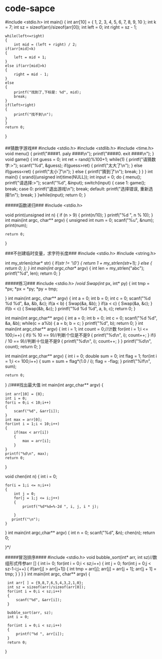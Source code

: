 # code-sapce

#include <stdio.h>
int main()
{
    int arr[10] = { 1, 2, 3, 4, 5, 6, 7, 8, 9, 10 };
    int k = 7;
    int sz = sizeof(arr)/sizeof(arr[0]);
    int left = 0;
    int right = sz - 1;
    
    while(left<=right)
    {
        int mid = (left + right) / 2;
    if(arr[mid]<k)
    {
        left = mid + 1;
    }
    else if(arr[mid]>k)
    {
        right = mid - 1;
    }
    else
    {
        printf("找到了,下标是: %d", mid);
        break;
    }
    if(left>right)
    {
        printf("找不到\n");
    }
    }
    return 0;
}
####


##猜数字游戏##
#include <stdio.h>
#include <stdlib.h>
#include <time.h>
void menu()
{
   printf("####1. paly ####\n");
   printf("####0. exit  ####\n");
}
void game()
{
  int guess = 0;
  int ret = rand()%100+1;
  while(1)
    	{
    	  	printf("请猜数字:>");
    		  scanf("%d", &guess);
    		  if(guess>ret)
    			   {
        			 printf("太大了\n");
    			   }
    		  else if(guess<ret)
    			   {
        			 printf("太小了\n");
    			   }
    		  else
    			   {
        			 printf("猜到了\n");
           break;
    			   }
    	 }
}
int main()
{
    srand((unsigned int)time(NULL));
    int input = 0;
    do
    {
       menu();
       printf("请选择:>");
       scanf("%d", &input);
       switch(input)
        {
          case 1:
          	game();
          	break;
          case 0:
          	printf("退出游戏\n");
           break;
           default:
           printf("选择错误, 重新选择!\n");
           break;
        }
    }while(input);
    return 0;
 }

#####函数递归###
#include <stdio.h>

void print(unsigned int n)
	{
        if (n > 9)
    	{
            print(n/10);
        }
        printf("%d ", n % 10);
    }
int main(int argc, char** argv)
  {
    unsigned int num = 0;
    scanf("%u", &num);
    print(num);
    
    return 0;
  }

###不创建临时变量，求字符长度###
#include <stdio.h>
#include <string.h>


int my_strlen(char* str)
    {
        if(*str != '\0')
        {
            return 1 + my_strlen(str+1);
        }
        else
        {
            return 0;
        };
    }
    int main(int argc,char** argv) 
    {
    int len = my_strlen("abc");
    printf("%d", len);
    return 0;
  }

#####练习###
#include <stdio.h>
/*void Swap(int* px, int* py)
{
    int tmp = *px;
    *px = *py;
    *py = tmp;
    
}
int main(int argc, char** argv)
 {
     int a = 0;
     int b = 0;
     int c = 0;
     scanf("%d  %d %d", &a, &b, &c);
     if(a < b)
     {
         Swap(&a, &b);
     }
     if(a < c)
     {
         Swap(&a, &c);
     }
     if(b < c)
     {
         Swap(&b, &c);
     }
     printf("%d %d %d", a, b, c);
     return 0;
  }

int main(int argc,char** argv)
{
    int a = 0;
    int b = 0;
    int c = 0;
    scanf("%d %d", &a, &b);
    while(c = a%b)
    {
        a = b;
        b = c;
    }
    printf("%d", b);
    return 0;
}
int main(int argc,char** argv) 
{
    int i = 1;
    int count = 0;//计数
    for(int i = 1;i <= 100;i++) 
    {
        if(i % 10 == 9)//判断个位是不是9
        {
            printf("%d\n", i);
       	 count++;
        }
        if(i / 10 == 9)//判断十位是不是9
        {
            printf("%d\n", i);
       	 count++;
        }
    }
   printf("%d\n", count);
    return 0;
}

int main(int argc,char** argv) 
{
    int i = 0;
    double sum = 0;
    int flag = 1;
    for(int i = 1;i <= 100;i++) 
    {
        sum = sum + flag*(1.0 / i);
        flag = -flag;
    }
    printf("%lf\n", sum);
    
    return 0;
}
//###找出最大值
int main(int argc,char** argv) 
{
    
    int arr[10] = {0};
    int i = 0;
    for(i = 0;i < 10;i++) 
    {
        scanf("%d", &arr[i]);
    }
    int max = arr[0];
    for(int i = 1;i < 10;i++) 
    {
        if(max < arr[i])
        {
            max = arr[i];
        }
    }
    printf("%d\n", max);
    return 0;
}

void chen(int n)
{
    int i = 0;
    
    for(i = 1;i <= n;i++) 
    {
        int j = 0;
        for(j = 1;j <= i;j++) 
        {
            printf("%d*%d=%-2d ", i, j, i * j);
            
        }
       printf("\n");
    }
}
int main(int argc,char** argv) 
{
    int n = 0;
    scanf("%d", &n);
    chen(n);
    return 0;
    
    
}*/

#####冒泡排序####
#include <stdio.h>
void bubble_sort(int* arr, int sz)//数组形式传参arr []
{
    int i= 0;
    for(int i = 0;i < sz;i++) 
    {
        int j = 0;
        for(int j = 0;j < sz-1-i;j++) 
        {
            if(arr[j] > arr[j+1])
            {
                int  tmp = arr[j];
                arr[j] = arr[j + 1];
                arr[j + 1] = tmp;
            }
        }
    }
}
int main(int argc, char** argv)
 {
     
     int arr[ ] = {9,8,7,6,5,4,3,2,1,0};
     int sz = sizeof(arr)/sizeof(arr[0]);
     for(int i = 0;i < sz;i++) 
     {
         scanf("%d", &arr[i]);
     }
         
     bubble_sort(arr, sz);
     int i = 0;
     
     for(int i = 0;i < sz;i++) 
     {
         printf("%d ", arr[i]);
     }
     return 0;
 }
